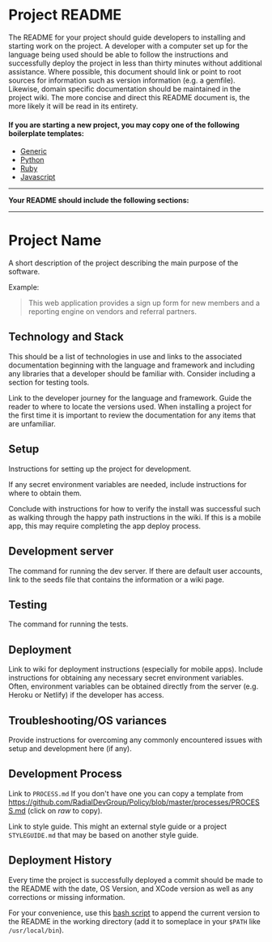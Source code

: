 # Project README

The README for your project should guide developers to installing and starting work on the project. A developer with a computer set up for the language being used should be able to follow the instructions and successfully deploy the project in less than thirty minutes without additional assistance. Where possible, this document should link or point to root sources for information such as version information (e.g. a gemfile). Likewise, domain specific documentation should be maintained in the project wiki.  The more concise and direct this README document is, the more likely it will be read in its entirety.

#### If you are starting a new project, you may copy one of the following boilerplate templates:
- [Generic](readme/README.generic.md)
- [Python](readme/README.python.md)
- [Ruby](readme/README.ruby.md)
- [Javascript](readme/README.javascript.md)

---

**Your README should include the following sections:**

---

# Project Name

A short description of the project describing the main purpose of the software.

Example:
> This web application provides a sign up form for new members and a reporting engine on vendors and referral partners.

## Technology and Stack

This should be a list of technologies in use and links to the associated documentation beginning with the language and framework and including any libraries that a developer should be familiar with. Consider including a section for testing tools.

Link to the developer journey for the language and framework. Guide the reader to where to locate the versions used. When installing a project for the first time it is important to review the documentation for any items that are unfamiliar.

## Setup

Instructions for setting up the project for development.

If any secret environment variables are needed, include instructions for where to obtain them.

Conclude with instructions for how to verify the install was successful such as walking through the happy path instructions in the wiki. If this is a mobile app, this may require completing the app deploy process.

## Development server

The command for running the dev server. If there are default user accounts, link to the seeds file that contains the information or a wiki page.

## Testing

The command for running the tests.

## Deployment

Link to wiki for deployment instructions (especially for mobile apps). Include instructions for obtaining any necessary secret environment variables. Often, environment variables can be obtained directly from the server (e.g. Heroku or Netlify) if the developer has access.

## Troubleshooting/OS variances

Provide instructions for overcoming any commonly encountered issues with setup and development here (if any).

## Development Process

Link to `PROCESS.md` If you don't have one you can copy a template from https://github.com/RadialDevGroup/Policy/blob/master/processes/PROCESS.md (click on *raw* to copy).

Link to style guide. This might an external style guide or a project `STYLEGUIDE.md` that may be based on another style guide.

## Deployment History

Every time the project is successfully deployed a commit should be made to the README with the date, OS Version, and XCode version as well as any corrections or missing information.

For your convenience, use this [bash script](readme/log_deploy.sh) to append the current version to the README in the working directory (add it to someplace in your `$PATH` like `/usr/local/bin`).
